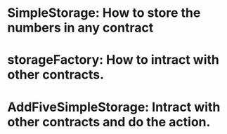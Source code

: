 # SimpleStorage: How to store the numbers in any contract
# storageFactory: How to intract with other contracts.
# AddFiveSimpleStorage: Intract with other contracts and do the action.
